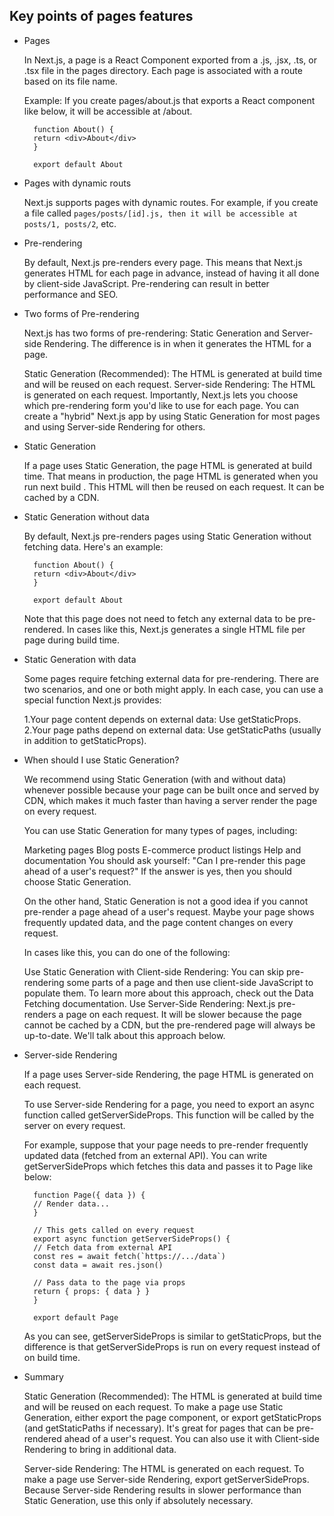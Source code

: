 ## Key points of pages features
* Pages

    In Next.js, a page is a React Component exported from a .js, .jsx, .ts, or .tsx file in the pages directory. Each page is associated with a route based on its file name.

    Example: If you create pages/about.js that exports a React component like below, it will be accessible at /about.

        function About() {
        return <div>About</div>
        }

        export default About

* Pages with dynamic routs

    Next.js supports pages with dynamic routes. For example, if you create a file called `pages/posts/[id].js, then it will be accessible at posts/1, posts/2`, etc.

* Pre-rendering

    By default, Next.js pre-renders every page. This means that Next.js generates HTML for each page in advance, instead of having it all done by client-side JavaScript. Pre-rendering can result in better performance and SEO.

* Two forms of Pre-rendering

    Next.js has two forms of pre-rendering: Static Generation and Server-side Rendering. The difference is in when it generates the HTML for a page.

    Static Generation (Recommended): The HTML is generated at build time and will be reused on each request.
    Server-side Rendering: The HTML is generated on each request.
    Importantly, Next.js lets you choose which pre-rendering form you'd like to use for each page. You can create a "hybrid" Next.js app by using Static Generation for most pages and using Server-side Rendering for others.

* Static Generation

    If a page uses Static Generation, the page HTML is generated at build time. That means in production, the page HTML is generated when you run next build . This HTML will then be reused on each request. It can be cached by a CDN.

* Static Generation without data

    By default, Next.js pre-renders pages using Static Generation without fetching data. Here's an example:

        function About() {
        return <div>About</div>
        }

        export default About

    Note that this page does not need to fetch any external data to be pre-rendered. In cases like this, Next.js generates a single HTML file per page during build time.

* Static Generation with data

    Some pages require fetching external data for pre-rendering. There are two scenarios, and one or both might apply. In each case, you can use a special function Next.js provides:

    1.Your page content depends on external data: Use getStaticProps.
    2.Your page paths depend on external data: Use getStaticPaths (usually in addition to getStaticProps).

* When should I use Static Generation?

    We recommend using Static Generation (with and without data) whenever possible because your page can be built once and served by CDN, which makes it much faster than having a server render the page on every request.

    You can use Static Generation for many types of pages, including:

    Marketing pages
    Blog posts
    E-commerce product listings
    Help and documentation
    You should ask yourself: "Can I pre-render this page ahead of a user's request?" If the answer is yes, then you should choose Static Generation.

    On the other hand, Static Generation is not a good idea if you cannot pre-render a page ahead of a user's request. Maybe your page shows frequently updated data, and the page content changes on every request.

    In cases like this, you can do one of the following:

    Use Static Generation with Client-side Rendering: You can skip pre-rendering some parts of a page and then use client-side JavaScript to populate them. To learn more about this approach, check out the Data Fetching documentation.
    Use Server-Side Rendering: Next.js pre-renders a page on each request. It will be slower because the page cannot be cached by a CDN, but the pre-rendered page will always be up-to-date. We'll talk about this approach below.

* Server-side Rendering

    If a page uses Server-side Rendering, the page HTML is generated on each request.

    To use Server-side Rendering for a page, you need to export an async function called getServerSideProps. This function will be called by the server on every request.

    For example, suppose that your page needs to pre-render frequently updated data (fetched from an external API). You can write getServerSideProps which fetches this data and passes it to Page like below:

        function Page({ data }) {
        // Render data...
        }

        // This gets called on every request
        export async function getServerSideProps() {
        // Fetch data from external API
        const res = await fetch(`https://.../data`)
        const data = await res.json()

        // Pass data to the page via props
        return { props: { data } }
        }

        export default Page

    As you can see, getServerSideProps is similar to getStaticProps, but the difference is that getServerSideProps is run on every request instead of on build time.

* Summary

    Static Generation (Recommended): 
        The HTML is generated at build time and will be reused on each request. To make a page use Static Generation, either export the page component, or export getStaticProps (and getStaticPaths if necessary). It's great for pages that can be pre-rendered ahead of a user's request. You can also use it with Client-side Rendering to bring in additional data.

    Server-side Rendering: 
        The HTML is generated on each request. To make a page use Server-side Rendering, export getServerSideProps. Because Server-side Rendering results in slower performance than Static Generation, use this only if absolutely necessary.